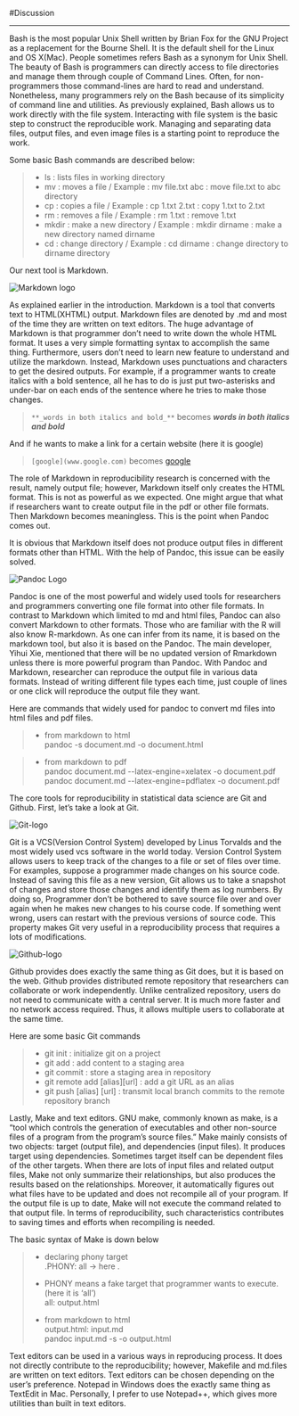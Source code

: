 #Discussion  
***  

Bash is the most popular Unix Shell written by Brian Fox for the GNU Project as a replacement for the Bourne Shell. It is the default shell for the Linux and OS X(Mac). People sometimes refers Bash as a synonym for Unix Shell. The beauty of Bash is programmers can directly access to file directories and manage them through couple of Command Lines. Often, for non-programmers those command-lines are hard to read and understand. Nonetheless, many programmers rely on the Bash because of its simplicity of command line and utilities. As previously explained, Bash allows us to work directly with the file system. Interacting with file system is the basic step to construct the reproducible work. Managing and separating data files, output files, and even image files is a starting point to reproduce the work.  
	
Some basic Bash commands are described below:  

> - ls : lists files in working directory 	
> - mv : moves a file / Example : mv file.txt abc : move file.txt to abc directory  
> - cp : copies a file / Example : cp 1.txt 2.txt : copy 1.txt to 2.txt  
> - rm : removes a file / Example : rm 1.txt : remove 1.txt  
> - mkdir : make a new directory / Example : mkdir dirname : make a new directory named dirname  
> - cd : change directory /	 Example : cd dirname : change directory to dirname directory   

	
Our next tool is Markdown.  

![Markdown logo](../images/markdown-logo.png)  
	
As explained earlier in the introduction. Markdown is a tool that converts text to HTML(XHTML) output. Markdown files are denoted by .md and most of the time they are written on text editors. The huge advantage of Markdown is that programmer don’t need to write down the whole HTML format. It uses a very simple formatting syntax to accomplish the same thing. Furthermore, users don’t need to learn new feature to understand and utilize the markdown. Instead, Markdown uses punctuations and characters to get the desired outputs. For example, if a programmer wants to create italics with a bold sentence, all he has to do is just put two-asterisks and under-bar on each ends of the sentence where he tries to make those changes.  

> `**_words in both italics and bold_**` becomes **_words in both italics and bold_**  
  
And if he wants to make a link for a certain website (here it is google)  

> `[google](www.google.com)` becomes [google](www.google.com)    

The role of Markdown in reproducibility research is concerned with the result, namely output file; however, Markdown itself only creates the HTML format. This is not as powerful as we expected. One might argue that what if researchers want to create output file in the pdf or other file formats. Then Markdown becomes meaningless. This is the point when Pandoc comes out.  

It is obvious that Markdown itself does not produce output files in different formats other than HTML. With the help of Pandoc, this issue can be easily solved. 

![Pandoc Logo](../images/pandoc-logo.png)  

Pandoc is one of the most powerful and widely used tools for researchers and programmers converting one file format into other file formats. In contrast to Markdown which limited to md and html files, Pandoc can also convert Markdown to other formats. Those who are familiar with the R will also know R-markdown. As one can infer from its name, it is based on the markdown tool, but also it is based on the Pandoc. The main developer, Yihui Xie, mentioned that there will be no updated version of Rmarkdown unless there is more powerful program than Pandoc. With Pandoc and Markdown, researcher can reproduce the output file in various data formats. Instead of writing different file types each time, just couple of lines or one click will reproduce the output file they want.  

Here are commands that widely used for pandoc to convert md files into html files and pdf files.  
  
> - from markdown to html  
> pandoc -s document.md -o document.html  

> - from markdown to pdf  
> pandoc document.md --latex-engine=xelatex -o document.pdf  
> pandoc document.md --latex-engine=pdflatex -o document.pdf  

The core tools for reproducibility in statistical data science are Git and Github. First, let’s take a look at Git.   
	
![Git-logo](../images/git-logo.png)  

Git is a VCS(Version Control System) developed by Linus Torvalds and the most widely used vcs software in the world today. Version Control System allows users to keep track of the changes to a file or set of files over time. For examples, suppose a programmer made changes on his source code. Instead of saving this file as a new version, Git allows us to take a snapshot of changes and store those changes and identify them as log numbers. By doing so, Programmer don’t be bothered to save source file over and over again when he makes new changes to his course code. If something went wrong, users can restart with the previous versions of source code. This property makes Git very useful in a reproducibility process that requires a lots of modifications.   

![Github-logo](../images/github-logo.png)  
  
Github provides does exactly the same thing as Git does, but it is based on the web.  Github provides distributed remote repository that researchers can collaborate or work independently. Unlike centralized repository, users do not need to communicate with a central server. It is much more faster and no network access required. Thus, it allows multiple users to collaborate at the same time.  

Here are some basic Git commands 

> - git init : initialize git on a project  
> - git add : add content to a staging area  
> - git commit : store a staging area in repository  
> - git remote add [alias][url] : add a git URL as an alias  
> - git push [alias] [url] : transmit local branch commits to the remote repository branch  

Lastly, Make and text editors. GNU make, commonly known as make, is a “tool which controls the generation of executables and other non-source files of a program from the program’s source files.” Make mainly consists of two objects: target (output file), and dependencies (input files). It produces target using dependencies. Sometimes target itself can be dependent files of the other targets. When there are lots of input files and related output files, Make not only summarize their relationships, but also produces the results based on the relationships. Moreover, it automatically figures out what files have to be updated and does not recompile all of your program. If the output file is up to date, Make will not execute the command related to that output file. In terms of reproducibility, such characteristics contributes to saving times and efforts when recompiling is needed.  

The basic syntax of Make is down below  

> - declaring phony target  
> .PHONY: all -> here .
> * PHONY means a fake target that programmer wants to execute. (here it is ‘all’)  
> all: output.html  
> - from markdown to html  
>	output.html: input.md  
>	pandoc input.md -s -o output.html  

Text editors can be used in a various ways in reproducing process. It does not directly contribute to the reproducibility; however, Makefile and md.files are written on text editors. Text editors can be chosen depending on the user’s preference. Notepad in Windows does the exactly same thing as TextEdit in Mac. Personally, I prefer to use Notepad++, which gives more utilities than built in text editors.  


